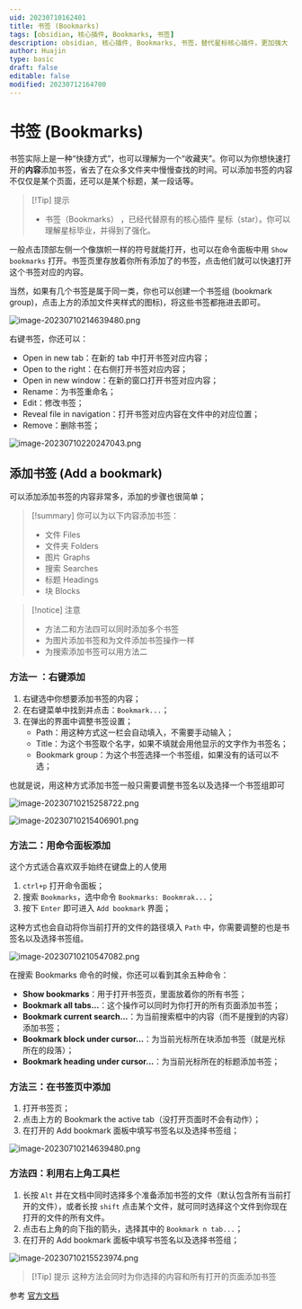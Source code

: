 ```yaml
---
uid: 20230710162401
title: 书签 (Bookmarks)
tags: [obsidian, 核心插件, Bookmarks, 书签]
description: obsidian, 核心插件, Bookmarks, 书签，替代星标核心插件，更加强大
author: Huajin
type: basic
draft: false
editable: false
modified: 20230712164700
---
```


# 书签 (Bookmarks)

书签实际上是一种“快捷方式”，也可以理解为一个“收藏夹”。你可以为你想快速打开的**内容**添加书签，省去了在众多文件夹中慢慢查找的时间。可以添加书签的内容不仅仅是某个页面，还可以是某个标题，某一段话等。

> [!Tip] 提示
> - 书签（Bookmarks） ，已经代替原有的核心插件 星标（star）。你可以理解星标毕业，并得到了强化。

一般点击顶部左侧一个像旗帜一样的符号就能打开，也可以在命令面板中用 `Show bookmarks` 打开。书签页里存放着你所有添加了的书签，点击他们就可以快速打开这个书签对应的内容。

当然，如果有几个书签是属于同一类，你也可以创建一个书签组 (bookmark group)，点击上方的添加文件夹样式的图标)，将这些书签都拖进去即可。

![image-20230710214639480.png](https://cdn.pkmer.cn/images/image-20230710214639480.png!pkmer)

右键书签，你还可以：

- Open in new tab：在新的 tab 中打开书签对应内容；
- Open to the right：在右侧打开书签对应内容；
- Open in new window：在新的窗口打开书签对应内容；
- Rename：为书签重命名；
- Edit：修改书签；
- Reveal file in navigation：打开书签对应内容在文件中的对应位置；
- Remove：删除书签；

![image-20230710220247043.png](https://cdn.pkmer.cn/images/image-20230710220247043.png!pkmer)

## 添加书签 (Add a bookmark)

可以添加添加书签的内容非常多，添加的步骤也很简单；

> [!summary] 你可以为以下内容添加书签：
> - 文件 Files
>- 文件夹 Folders
>- 图片 Graphs
>- 搜索 Searches
>- 标题 Headings
>- 块 Blocks

> [!notice] 注意
> - 方法二和方法四可以同时添加多个书签
> - 为图片添加书签和为文件添加书签操作一样
> - 为搜索添加书签可以用方法二

### 方法一 ：右键添加

1. 右键选中你想要添加书签的内容；
2. 在右键菜单中找到并点击：`Bookmark...`；
3. 在弹出的界面中调整书签设置；
	- Path：用这种方式这一栏会自动填入，不需要手动输入；
	- Title：为这个书签取个名字，如果不填就会用他显示的文字作为书签名；
	- Bookmark group：为这个书签选择一个书签组，如果没有的话可以不选；

也就是说，用这种方式添加书签一般只需要调整书签名以及选择一个书签组即可

![image-20230710215258722.png](https://cdn.pkmer.cn/images/image-20230710215258722.png!pkmer)

![image-20230710215406901.png](https://cdn.pkmer.cn/images/image-20230710215406901.png!pkmer)

### 方法二：用命令面板添加

这个方式适合喜欢双手始终在键盘上的人使用

1. `ctrl+p` 打开命令面板；
2. 搜索 `Bookmarks`，选中命令 `Bookmarks: Bookmrak...`；
3. 按下 `Enter` 即可进入 `Add bookmark` 界面；

这种方式也会自动将你当前打开的文件的路径填入 `Path` 中，你需要调整的也是书签名以及选择书签组。

![image-20230710210547082.png](https://cdn.pkmer.cn/images/image-20230710210547082.png!pkmer)

在搜索 Bookmarks 命令的时候，你还可以看到其余五种命令：

- **Show bookmarks**：用于打开书签页，里面放着你的所有书签；
- **Bookmark all tabs...**：这个操作可以同时为你打开的所有页面添加书签；
- **Bookmark current search...**：为当前搜索框中的内容（而不是搜到的内容）添加书签；
- **Bookmark block under cursor...**：为当前光标所在块添加书签（就是光标所在的段落）；
- **Bookmark heading under cursor...**：为当前光标所在的标题添加书签；

### 方法三：在书签页中添加

1. 打开书签页；
2. 点击上方的 Bookmark the active tab（没打开页面时不会有动作）；
3. 在打开的 Add bookmark 面板中填写书签名以及选择书签组；

![image-20230710214639480.png](https://cdn.pkmer.cn/images/image-20230710214639480.png!pkmer)

### 方法四：利用右上角工具栏

1. 长按 `Alt` 并在文档中同时选择多个准备添加书签的文件（默认包含所有当前打开的文件），或者长按 `shift` 点击某个文件，就可同时选择这个文件到你现在打开的文件的所有文件。
2. 点击右上角的向下指的箭头，选择其中的 `Bookmark n tab...`；
3. 在打开的 Add bookmark 面板中填写书签名以及选择书签组；

![image-20230710215523974.png](https://cdn.pkmer.cn/images/image-20230710215523974.png!pkmer)

>[!Tip] 提示
>这种方法会同时为你选择的内容和所有打开的页面添加书签

参考 [官方文档](https://help.obsidian.md/Plugins/Bookmarks)